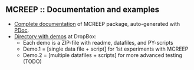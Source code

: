 MCREEP :: Documentation and examples
------------------------------------

* [Complete documentation](./pdoc.html/index.html) of MCREEP package,
  auto-generated with [PDoc](https://pdoc.dev).
* [Directory with demos](https://www.dropbox.com/scl/fo/pulu12wpeekbfyd8f0wja/h?rlkey=v5o5x3t692kv18ynm2sb1f4mh&dl=0)
  at DropBox:
	- Each demo is a ZIP-file with readme, datafiles, and PY-scripts
	- Demo.1 = [single data file + script] for 1st experiments with MCREEP
	- Demo.2 = [multiple datafiles + scripts] for more advanced testing (TODO)
